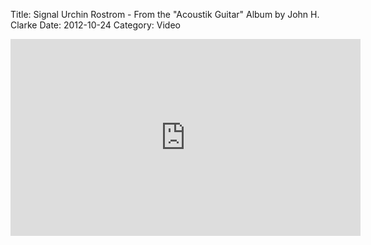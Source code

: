 Title: Signal Urchin Rostrom - From the "Acoustik Guitar" Album by John H. Clarke
Date: 2012-10-24
Category: Video

<iframe width="560" height="315" src="https://www.youtube.com/embed/CeOMQojeCkM" title="YouTube video player" frameborder="0" allow="accelerometer; autoplay; clipboard-write; encrypted-media; gyroscope; picture-in-picture" allowfullscreen></iframe>

